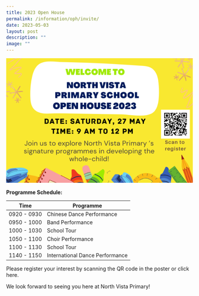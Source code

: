 ```yaml
---
title: 2023 Open House
permalink: /information/oph/invite/
date: 2023-05-03
layout: post
description: ""
image: ""
---
```

![](/images/OH/2023oph1.png)

**Programme Schedule:**


| Time | Programme | 
| -------- | -------- | 
| 0920 - 0930     | Chinese Dance Performance   | 
| 0950 - 1000     | Band Performance   | 
| 1000 - 1030     | School Tour   | 
| 1050 - 1100     | Choir Performance   | 
| 1100 - 1130     | School Tour   | 
| 1140 - 1150   | International Dance Performance   |

Please register your interest by scanning the QR code in the poster or click here.

We look forward to seeing you here at North Vista Primary!
